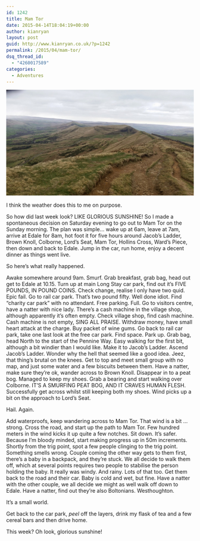 ```yaml
---
id: 1242
title: Mam Tor
date: 2015-04-14T18:04:19+00:00
author: kianryan
layout: post
guid: http://www.kianryan.co.uk/?p=1242
permalink: /2015/04/mam-tor/
dsq_thread_id:
  - "4260017589"
categories:
  - Adventures
---
```

[<img src="/assets/images/2015/08/20150412_141249.jpg" alt="20150412_141249"   class="aligncenter size-full wp-image-1243" />](/assets/images/2015/08/20150412_141249.jpg)

I think the weather does this to me on purpose.

So how did last week look? LIKE GLORIOUS SUNSHINE! So I made a spontaneous decision on Saturday evening to go out to Mam Tor on the Sunday morning. The plan was simple… wake up at 6am, leave at 7am, arrive at Edale for 8am, hot foot it for five hours around Jacob’s Ladder, Brown Knoll, Colborne, Lord’s Seat, Mam Tor, Hollins Cross, Ward’s Piece, then down and back to Edale. Jump in the car, run home, enjoy a decent dinner as things went live.

So here’s what really happened.

Awake somewhere around 9am. Smurf. Grab breakfast, grab bag, head out get to Edale at 10.15. Turn up at main Long Stay car park, find out it’s FIVE POUNDS, IN POUND COINS. Check change, realise I only have two quid. Epic fail. Go to rail car park. That’s two pound fifty. Well done idiot. Find “charity car park” with no attendant. Free parking. Full. Go to visitors centre, have a natter with nice lady. There’s a cash machine in the village shop, although apparently it’s often empty. Check village shop, find cash machine. Cash machine is not empty, SING ALL PRAISE. Withdraw money, have small heart attack at the charge. Buy packet of wine gums. Go back to rail car park, take one last look at the free car park. Find space. Park up. Grab bag, head North to the start of the Pennine Way. Easy walking for the first bit, although a bit windier than I would like. Make it to Jacob’s Ladder. Ascend Jacob’s Ladder. Wonder why the hell that seemed like a good idea. Jeez, that thing’s brutal on the knees. Get to top and meet small group with no map, and just some water and a few biscuits between them. Have a natter, make sure they’re ok, wander across to Brown Knoll. Disappear in to a peat bog. Managed to keep my shoes. Grab a bearing and start walking over Colborne. IT’S A SMURFING PEAT BOG, AND IT CRAVES HUMAN FLESH. Successfully get across whilst still keeping both my shoes. Wind picks up a bit on the approach to Lord’s Seat.

Hail. Again.

Add waterproofs, keep wandering across to Mam Tor. That wind is a bit … strong. Cross the road, and start up the path to Mam Tor. Few hundred meters in the wind kicks it up quite a few notches. Sit down. It’s safer. Because I’m bloody minded, start making progress up in 50m increments. Shortly from the trig point, spot a few people clinging to the trig point. Something smells wrong. Couple coming the other way gets to them first, there’s a baby in a backpack, and they’re stuck. We all decide to walk them off, which at several points requires two people to stabilise the person holding the baby. It really was windy. And rainy. Lots of that too. Get them back to the road and their car. Baby is cold and wet, but fine. Have a natter with the other couple, we all decide we might as well walk off down to Edale. Have a natter, find out they’re also Boltonians. Westhoughton.

It’s a small world.

Get back to the car park, _peel_ off the layers, drink my flask of tea and a few cereal bars and then drive home.

This week? Oh look, glorious sunshine!